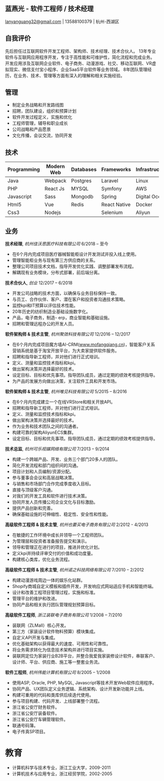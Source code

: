 
蓝燕光 - 软件工程师 / 技术经理
---------------
lanyanguang32@gmail.com | 13588100379 | 杭州-西湖区

自我评价
---------------
先后担任过互联网软件开发工程师、架构师、技术经理、技术合伙人。
13年专业软件与互联网应用程序开发，专注于高性能和可维护性，简化流程和完成业务。
开发应用涉及互联网企业软件、电子商务、动漫游戏、社交、移动互联网、VR虚拟现实、微信支付宝小程序、企业SaaS平台软件等业务领域。
8年团队管理经历，在业务、技术、管理等方面有深入的理解和相关实施经验。

管理
---------------
* 制定业务战略和开发路线图
* 招聘，团队建设，组织和预算计划
* 软件开发过程定义，实施和优化
* 工程师管理，辅导和职业成长
* 公司战略和产品愿景
* 文化传播，会议交流，协同开发

技术
---------------
| Programming| Modern Web | Databases | Frameworks   | Infrastructure | DevOps  | Design |
|------------|------------|-----------|--------------|----------------|---------|-----------|
| Java     | Webpack    | Postgres  | Laravel      | Linux          | Ansible | Photoshop   |
| PHP        | React Js   | MYSQL     | Symfony      | AWS            | Jenkins | Sketch  |
| Javascript | Sass       | Mongodb   | Spring        | Digital Ocean  | Docker  | Axure  |
| Html5       | Vue       | Redis          | React Native | Docker         | Vagrant |     |
|     Css3       | Nodejs    |           | Selenium     | Aliyun  |         |       |

业务
----------
**技术经理**, *杭州佳沃思医疗科技有限公司* 6/2018 – 至今
  - 在6个月内完成项目医疗器械智能柜设计开发测试并投入线上使用。
  - 管理智能柜业务与现有第三方供应商的关系。
  - 整理公司项目技术文档，指导开发优化实践、调整部署发布流程。
  - 解耦现有业务模块，分布式部署，前后端分离。
  
**技术合伙人**, *创业* 12/2017 – 6/2018
  - 开发公司战略的技术方面，以确保与业务目标保持一致。
  - 与员工、合作伙伴、客户、潜在客户和投资者沟通技术策略。
  - 监控kpi和IT预算以评估技术性能。
  - 20年历史的纺织制造业基础设施数字化。
  - 产品，电子商务，制造- erp，商业智能和基础设施。
  - 招聘和管理远程办公的开发人员。
  
**软件架构师 & 技术主管**, *杭州聚效科技有限公司* 12/2016 – 12/2017
  - 在6个月内完成项目魔方墙AI-CRM(www.mofangqiang.cn)，智能客户关系营销系统是基于淘宝开放平台，为大卖家提供软件服务。
  - 招聘和指导新工程师，并对他们进行正式培训。
  - 定义、测量和监控技术指标和kpi。
  - 做出架构决策并选择最好的技术。
  - 设定目标、目标和优先事项。指导团队成员，通过定期的绩效考核提供指导。
  - 为产品的发展方向做出决策，关注软件工具和开发市场。

**软件架构师 & 技术主管**, *杭州唯见科技有限公司* 5/2015 – 8/2016
  - 在6个月内完成建立一个在线VRStore和相关开放API。
  - 招聘和指导新工程师，并对他们进行正式培训。
  - 定义、测量和监控技术指标和kpi。
  - 做出架构决策并选择最好的技术。
  - 作为业务和技术团队之间的沟通者。
  - 构建可靠的架构AliyunECS集群。
  - 设定目标、目标和优先事项。指导团队成员，通过定期的绩效考核提供指导。

**技术总监**, *杭州可乐视媒网络有限公司* 7/2013 – 9/2014
  - 构建一个跨越产品、开发、业务三个部门20多人的团队。
  - 简化开发流程和部门组织间的沟通。
  - 项目计划和人员编制/资源分配。
  - 参与董事会会议和高层战略决策。
  - 与销售和市场部门合作完成季度收入目标。
  - 直接与顶级客户沟通。
  - 对我们的开发工具和软件进行技术决策。
  - 协同开发人员传播公司企业文化与目标激励。
  - 提供产品创新和完善。
  - 确保基础设施的可伸缩性、稳定性、安全性和性能。

  **高级软件工程师 & 技术主管**, *杭州也要买电子商务有限公司*  2/2012 - 4/2013
  - 在敏捷的工作环境中成长并领导一个工程师团队。
  - 为管理层和投资者准备报告提交和演示。
  - 领导和管理正在进行的项目，推进并优化计划。
  - 定义kpi并持续评审交付的价值和成功度量。
  - 构建核心类库，优化业务流程。

  **高级软件工程师 & 技术主管**, *杭州诺之科技网络有限公司* 7/2010 – 2/2012
  - 构建动漫游戏周边一体的娱乐化站群。  
  - Shopify商城自定义模板和插件开发，开发响应式网站适应手机和智能终端。  
  - 设计和改善工程项目管理过程，实施和标准。
  - 管理平台的维护和改进。
  - 协同产品和相关执行团队管理规划预算目标。 
  
  **高级软件工程师**, *浙江装联电子商务有限公司* 1/2008 – 7/2010
  - 装联网（ZLMall）核心开发。
  - 第三方（家装设计软件物料预算）模块集成。
  - 自定义API开发与集成。
  - 优化基础架构以获得最大的速度、可用性和可靠性。
  - 将业务需求转化为信息技术架构并进行项目实施。
  - 装联网定位为家装行业B2B平台，并整合我爱我家装修设计软件，串联客户、设计师、平台、供应商、施工等一整套业务流。
  
  **软件工程师**, *杭州伟能计算机有限公司* 8/2005 – 1/2008
  - 使用ASP, Oracle, PHP, MySQL, Javascript等技术开发Web软件应用程序。 
  - 协同产品、UX团队定义业务逻辑、系统架构、设计开发新功能并上线。
  - 构建可重用的代码和类库供后续迭代使用。
  - 参与项目构建、代码开发、上线部署整个流程。
  - 浙江省公安厅财务软件。
  - 浙江省公安厅装备软件。
  - 浙江省公安厅车辆管理软件。
  - 联通号码簿。
  - 电子传真SP项目。

教育
=========
 - 计算机科学与技术专业，浙江工业大学，2009-2011 
 - 计算机技术与应用专业，浙江经贸学院，2002-2005
